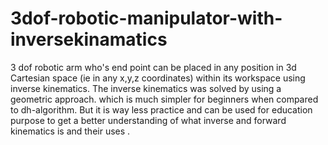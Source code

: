 # 3dof-robotic-manipulator-with-inversekinamatics

3 dof robotic arm who's end point can be placed in any position in 3d Cartesian space 
(ie in any x,y,z coordinates) within its workspace using inverse kinematics.
The inverse kinematics was solved by using a geometric approach. which is much simpler
for beginners when compared to dh-algorithm. But it is way less practice
and can be used for education purpose to get a better understanding of what inverse and
forward kinematics is and their uses .
